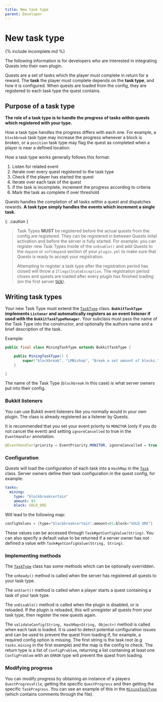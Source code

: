 ```yaml
---
title: New task type
parent: Developer
---
```


# New task type

{% include incomplete.md %}

The following information is for developers who are interested in integrating Quests into their own plugin.

Quests are a set of tasks which the player must complete in return for a reward. The **task** the player must complete depends on the **task type**, and how it is configured. When quests are loaded from the config, they are registered to each task type the quest contains.

## Purpose of a task type
**The role of a task type is to handle the progress of tasks within quests which registered with your type.**

How a task type handles the progress differs with each one. For example, a `blockbreak` task type may increase the progress whenever a block is broken, or a `position` task type may flag the quest as completed when a player is near a defined location.

How a task type works generally follows this format:
1. Listen for related event
2. Iterate over every quest registered to the task type
3. Check if the player has started the quest
4. Iterate over each task of the quest
5. If the task is incomplete, increment the progress according to criteria
6. Mark the task as complete if over threshold

Quests handles the completion of all tasks within a quest and dispatches rewards. **A task type simply handles the events which increment a single task.**

{: .caution }
> Task Types **MUST** be registered before the actual quests from the config are registered. They can be registered in between Quests inital activation and before the server is fully started. For example: you can register new Task Types inside of the `onEnable()` and add Quests to the `depend` or `softdepend` section of your `plugin.yml` to make sure that Quests is ready to accept your registration.
> 
> Attempting to register a task type after the registration period has closed will throw a `IllegalStateException`. The registration period closes and quests are loaded after every plugin has finished loading (on the first server [tick](https://github.com/LMBishop/Quests/blob/master/src/main/java/com/leonardobishop/quests/Quests.java#L129)). 

## Writing task types
Your new Task Type must extend the [`TaskType`](https://github.com/LMBishop/Quests/blob/master/common/src/main/java/com/leonardobishop/quests/common/tasktype/TaskType.java) class. **`BukkitTaskType` implements `Listener` and automatically registers as an event listener if used with the `BukkitTaskTypeManager`.** Your subclass must pass the name of the Task Type into the constructor, and optionally the authors name and a brief description of the task. 

Example:
```java
public final class MiningTaskType extends BukkitTaskType {

    public MiningTaskType() {
        super("blockbreak", "LMBishop", "Break a set amount of blocks.");
    }

}
```
The name of the Task Type (`blockbreak` in this case) is what server owners put into their config. 
### Bukkit listeners
You can use Bukkit event listeners like you normally would in your own plugin. The class is already registered as a listener by Quests.

It is recommended that  you set your event priority to `MONITOR` (only if you do not cancel the event) and setting `ignoreCancelled` to true in the `EventHandler` annotation.

```java
@EventHandler(priority = EventPriority.MONITOR, ignoreCancelled = true)
```
### Configuration
Quests will load the configuration of each task into a `HashMap` in the [`Task`](https://github.com/LMBishop/Quests/blob/master/common/src/main/java/com/leonardobishop/quests/common/quest/Task.java) class. Server owners define their task configuration in the quest config, for example:
```yaml
tasks:
  mining:
    type: "blockbreakcertain"
    amount: 81
    block: GOLD_ORE
```
Will lead to the following map:
```java
configValues = {type="blockbreakcertain";amount=81;block="GOLD_ORE"}
```
These values can be accessed through `Task#getConfigValue(String)`. You can also specify a default value to be returned if a server owner has not defined a value with `Task#getConfigValue(String, String)`.

### Implementing methods
The [`TaskType`](https://github.com/LMBishop/Quests/blob/master/common/src/main/java/com/leonardobishop/quests/common/tasktype/TaskType.java) class has some methods which can be optionally overridden. 

The `onReady()` method is called when the server has registered all quests to your task type.

The `onStart()` method is called when a player starts a quest containing a task of your task type.

The `onDisable()` method is called when the plugin is disabled, or is reloaded. If the plugin is reloaded, this will unregister all quests from your task type, then register the new quests again.

The `validateConfig(String, HashMap<String, Object>)` method is called when each task is loaded. It is used to detect potential configuration issues and can be used to prevent the quest from loading if, for example, a required config option is missing. The first string is the task root (e.g `tasks.mining` in the first example) and the map is the config to check. The return type is a list of `ConfigProblem`, returning a list containing at least one `ConfigProblem` with an `ERROR` type will prevent the quest from loading.

### Modifying progress
You can modify progress by obtaining an instance of a players `QuestProgressFile`, getting the specific `QuestProgress` and then getting the specific `TaskProgress`. You can see an example of this in the [`MiningTaskType`](https://github.com/LMBishop/Quests/blob/master/src/main/java/com/leonardobishop/quests/quest/tasktype/type/MiningTaskType.java) (which contains comments through the file).